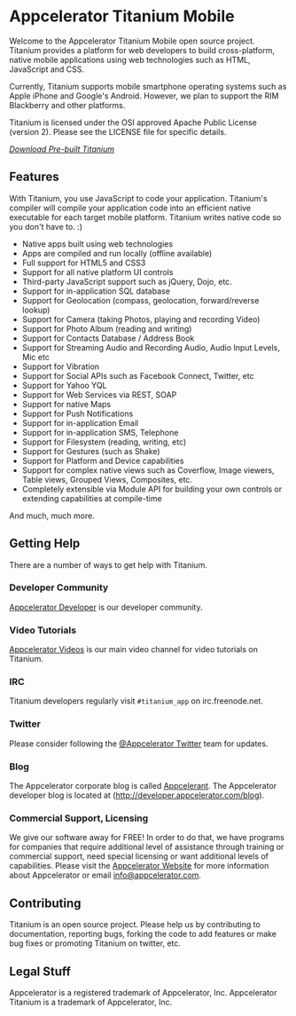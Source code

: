 Appcelerator Titanium Mobile  
============================

Welcome to the Appcelerator Titanium Mobile open source project.  Titanium provides
a platform for web developers to build cross-platform, native mobile applications
using web technologies such as HTML, JavaScript and CSS.

Currently, Titanium supports mobile smartphone operating systems such as Apple iPhone 
and Google's Android. However, we plan to support the RIM Blackberry and other 
platforms.

Titanium is licensed under the OSI approved Apache Public License (version 2). Please
see the LICENSE file for specific details.

*[Download Pre-built Titanium](http://www.appcelerator.com/download)*


Features
--------------------

With Titanium, you use JavaScript to code your application.  Titanium's compiler will compile
your application code into an efficient native executable for each target mobile platform. 
Titanium writes native code so you don't have to. :)

- Native apps built using web technologies
- Apps are compiled and run locally (offline available)
- Full support for HTML5 and CSS3
- Support for all native platform UI controls
- Third-party JavaScript support such as jQuery, Dojo, etc.
- Support for in-application SQL database
- Support for Geolocation (compass, geolocation, forward/reverse lookup)
- Support for Camera (taking Photos, playing and recording Video)
- Support for Photo Album (reading and writing)
- Support for Contacts Database / Address Book
- Support for Streaming Audio and Recording Audio, Audio Input Levels, Mic etc
- Support for Vibration
- Support for Social APIs such as Facebook Connect, Twitter, etc
- Support for Yahoo YQL
- Support for Web Services via REST, SOAP
- Support for native Maps
- Support for Push Notifications
- Support for in-application Email
- Support for in-application SMS, Telephone
- Support for Filesystem (reading, writing, etc)
- Support for Gestures (such as Shake)
- Support for Platform and Device capabilities
- Support for complex native views such as Coverflow, Image viewers, Table views, Grouped Views, Composites, etc.
- Completely extensible via Module API for building your own controls or extending capabilities at compile-time

And much, much more.  


Getting Help
------------

There are a number of ways to get help with Titanium.

### Developer Community 

[Appcelerator Developer](http://developer.appcelerator.com) is our developer community.  

### Video Tutorials

[Appcelerator Videos](http://www.vimeo.com/appcelerator) is our main video channel
for video tutorials on Titanium.

### IRC 

Titanium developers regularly visit `#titanium_app` on irc.freenode.net.

### Twitter

Please consider following the [@Appcelerator Twitter](http://www.twitter.com/appcelerator)
team for updates.

### Blog

The Appcelerator corporate blog is called [Appcelerant](http://www.appcelerant.com). 
The Appcelerator developer blog is located at (http://developer.appcelerator.com/blog).

### Commercial Support, Licensing

We give our software away for FREE!  In order to do that, we have programs for 
companies that require additional level of assistance through training or commercial support,
need special licensing or want additional levels of capabilities.  Please visit the
[Appcelerator Website](http://www.appcelerator.com) for more information about Appcelerator or
email [info@appcelerator.com](mailto:info@appcelerator.com).



Contributing
------------

Titanium is an open source project.  Please help us by contributing to documentation,
reporting bugs, forking the code to add features or make bug fixes or promoting 
Titanium on twitter, etc.


Legal Stuff
-----------

Appcelerator is a registered trademark of Appcelerator, Inc.  Appcelerator Titanium is 
a trademark of Appcelerator, Inc.  



